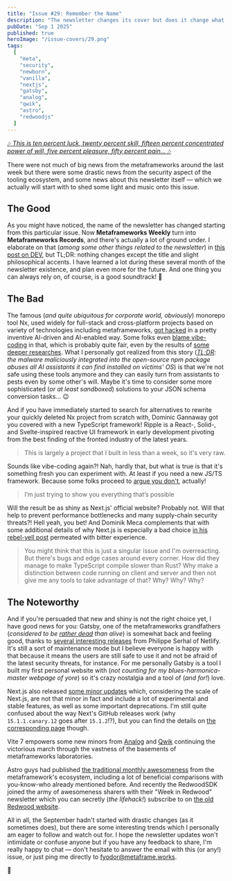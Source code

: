 ```yaml
---
title: "Issue #29: Remember the Name"
description: "The newsletter changes its cover but does it change what's inside? Let's find out!"
pubDate: "Sep 1 2025"
published: true
heroImage: "/issue-covers/29.png"
tags:
  [
    "meta",
    "security",
    "newborn",
    "vanilla",
    "nextjs",
    "gatsby",
    "analog",
    "qwik",
    "astro",
    "redwoodjs"
  ]
---
```


[🎶 _This is ten percent luck, twenty percent skill, fifteen percent concentrated power of will, five percent pleasure, fifty percent pain..._ 🎶](https://www.youtube.com/watch?v=VDvr08sCPOc&list=PLYRq_7Yox1jDETeL_YgKUc8DXduCV9jA2&index=29)

There were not much of big news from the metaframeworks around the last week but there were some drastic news from the security aspect of the tooling ecosystem, and some news about this newsletter itself — which we actually will start with to shed some light and music onto this issue.

## The Good

As you might have noticed, the name of the newsletter has changed starting from this particular issue. Now **Metaframeworks Weekly** turn into **Metaframeworks Records**, and there's actually a lot of ground under. I elaborate on that (_among some other things related to the newsletter_) in [this post on DEV](https://dev.to/fyodorio/one-niche-dev-newsletter-lessons-learned-4ij2), but TL;DR: nothing changes except the title and slight philosophical accents. I have learned a lot during these several month of the newsletter existence, and plan even more for the future. And one thing you can always rely on, of course, is a good soundtrack! 🎸

## The Bad

The famous (_and quite ubiquitous for corporate world, obviously_) monorepo tool Nx, used widely for full-stack and cross-platform projects based on variety of technologies including metaframeworks, [got hacked](https://github.com/nrwl/nx/security/advisories/GHSA-cxm3-wv7p-598c) in a pretty inventive AI-driven and AI-enabled way. Some folks even [blame vibe-coding](https://pivot-to-ai.com/2025/08/29/vibe-coded-build-system-nx-gets-hacked-steals-vibe-coders-crypto/) in that, which is probably quite fair, even by the results of [some deeper researches](https://www.stepsecurity.io/blog/supply-chain-security-alert-popular-nx-build-system-package-compromised-with-data-stealing-malware). What I personally got realized from this story (_[TL;DR](https://socket.dev/blog/nx-packages-compromised): the malware maliciously integrated into the open-source npm package abuses all AI assistants it can find installed on victims' OS_) is that we're not safe using these tools anymore and they can easily turn from assistants to pests even by some other's will. Maybe it's time to consider some more sophisticated (_or at least sandboxed_) solutions to your JSON schema conversion tasks... 😉

And if you have immediately started to search for alternatives to rewrite your quickly deleted Nx project from scratch with, Dominic Gannaway got you covered with a new TypeScript framework! Ripple is a React-, Solid-, and Svelte-inspired reactive UI framework in early development pivoting from the best finding of the fronted industry of the latest years.

> This is largely a project that I built in less than a week, so it's very raw.

Sounds like vibe-coding again?! Nah, hardly that, but what is true is that it's something fresh you can experiment with. At least if you need a new JS/TS framework. Because some folks proceed to [argue you don't](https://lyra.horse/blog/2025/08/you-dont-need-js/), actually!

> I’m just trying to show you everything that’s possible

Will the result be as shiny as Next.js' official website? Probably not. Will that help to prevent performance bottlenecks and many supply-chain security threats?! Hell yeah, you bet! And Dominik Meca complements that with some additional details of why Next.js is especially a bad choice [in his rebel-yell post](https://blog.meca.sh/3lxoty3shjc2z) permeated with bitter experience.

> You might think that this is just a singular issue and I'm overreacting. But there's bugs and edge cases around every corner. How did they manage to make TypeScript compile slower than Rust? Why make a distinction between code running on client and server and then not give me any tools to take advantage of that? Why? Why? Why?

## The Noteworthy

And if you're persuaded that new and shiny is not the right choice yet, I have good news for you: Gatsby, one of the metaframeworks grandfathers (_considered to be [rather dead](https://metaframe.works/archive/24/#:~:text=Gatsby%20is%20dead!) than alive_) is somewhat back and feeling good, thanks to [several interesting releases](https://github.com/gatsbyjs/gatsby/releases/tag/gatsby%405.15.0) from Philippe Serhal of Netlify. It's still a sort of maintenance mode but I believe everyone is happy with that because it means the users are still safe to use it and not be afraid of the latest security threats, for instance. For me personally Gatsby is a tool I built my first personal website with (_not counting for my blues-harmonica-master webpage of yore_) so it's crazy nostalgia and a tool of (_and for!_) love.

Next.js also released [some minor updates](https://nextjs.org/blog/next-15-5) which, considering the scale of Next.js, are not that minor in fact and include a lot of experimental and stable features, as well as some important deprecations. I'm still quite confused about the way Next's GitHub releases work (why `15.1.1.canary.12` goes after `15.1.2`!?), but you can find the details on [the corresponding page](https://github.com/vercel/next.js/releases/tag/v15.5.0) though.

Vite 7 empowers some new minors from [Analog](https://github.com/analogjs/analog/releases/tag/v1.20.0) and [Qwik](https://github.com/QwikDev/qwik/releases/tag/%40builder.io/qwik%401.16.0) continuing the victorious march through the vastness of the basements of metaframeworks laboratories.

Astro guys had published [the traditional monthly awesomeness](https://astro.build/blog/whats-new-august-2025/) from the metaframework's ecosystem, including a lot of beneficial comparisons with you-know-who already mentioned before. And recently the RedwoodSDK joined the army of awesomeness sharers with their "Week in Redwood" newsletter which you can secretly (_the lifehack!_) subscribe to on [the old Redwood website](https://redwoodjs.com/blog/redwoodsdk).

All in all, the September hadn't started with drastic changes (as it sometimes does), but there are some interesting trends which I personally am eager to follow and watch out for. I hope the newsletter updates won't intimidate or confuse anyone but if you have any feedback to share, I'm really happy to chat — don't hesitate to answer the email with this (or any!) issue, or just ping me directly to [fyodor@metaframe.works](mailto:fyodor@metaframe.works).

👋
